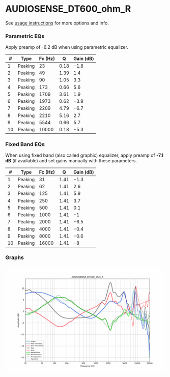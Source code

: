 # AUDIOSENSE_DT600_ohm_R
See [usage instructions](https://github.com/jaakkopasanen/AutoEq#usage) for more options and info.

### Parametric EQs
Apply preamp of -6.2 dB when using parametric equalizer.

|   # | Type    |   Fc (Hz) |    Q |   Gain (dB) |
|-----|---------|-----------|------|-------------|
|   1 | Peaking |        23 | 0.18 |        -1.8 |
|   2 | Peaking |        49 | 1.39 |         1.4 |
|   3 | Peaking |        90 | 1.05 |         3.3 |
|   4 | Peaking |       173 | 0.66 |         5.6 |
|   5 | Peaking |      1709 | 3.61 |         1.9 |
|   6 | Peaking |      1973 | 0.62 |        -3.9 |
|   7 | Peaking |      2209 | 4.79 |        -6.7 |
|   8 | Peaking |      2210 | 5.16 |         2.7 |
|   9 | Peaking |      5544 | 0.66 |         5.7 |
|  10 | Peaking |     10000 | 0.18 |        -5.3 |

### Fixed Band EQs
When using fixed band (also called graphic) equalizer, apply preamp of **-7.1 dB** (if available) and set gains manually with these parameters.

|   # | Type    |   Fc (Hz) |    Q |   Gain (dB) |
|-----|---------|-----------|------|-------------|
|   1 | Peaking |        31 | 1.41 |        -1.3 |
|   2 | Peaking |        62 | 1.41 |         2.6 |
|   3 | Peaking |       125 | 1.41 |         5.9 |
|   4 | Peaking |       250 | 1.41 |         3.7 |
|   5 | Peaking |       500 | 1.41 |         0.1 |
|   6 | Peaking |      1000 | 1.41 |        -1   |
|   7 | Peaking |      2000 | 1.41 |        -6.5 |
|   8 | Peaking |      4000 | 1.41 |        -0.4 |
|   9 | Peaking |      8000 | 1.41 |        -0.6 |
|  10 | Peaking |     16000 | 1.41 |        -8   |

### Graphs
![](./AUDIOSENSE_DT600_ohm_R.png)
